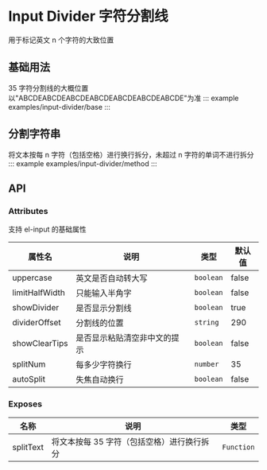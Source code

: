 <!--
 * @Description: 字符分割线使用文档
 * @Date: 2024-06-27 16:45:45
 * @LastEditTime: 2024-12-16 17:19:34
-->

# Input Divider 字符分割线

用于标记英文 n 个字符的大致位置

## 基础用法

<!-- 组件的路径docs\examples\input-divider\index.vue -->

35 字符分割线的大概位置以"ABCDEABCDEABCDEABCDEABCDEABCDEABCDE"为准
::: example
examples/input-divider/base
:::

## 分割字符串

将文本按每 n 字符（包括空格）进行换行拆分，未超过 n 字符的单词不进行拆分
::: example
examples/input-divider/method
:::

## API

### Attributes

支持 el-input 的基础属性

<div class="doc-table column4">

| 属性名         | 说明                     | 类型      | 默认值 |
| -------------- | ------------------------ | --------- | ------ |
| uppercase      | 英文是否自动转大写       | `boolean` | false  |
| limitHalfWidth | 只能输入半角字           | `boolean` | false  |
| showDivider    | 是否显示分割线           | `boolean` | true   |
| dividerOffset  | 分割线的位置             | `string`  | 290    |
| showClearTips  | 是否显示粘贴清空非中文的提示 | `boolean` | false  |
| splitNum       | 每多少字符换行           | `number`  | 35     |
| autoSplit      | 失焦自动换行             | `boolean` | false  |

</div>

### Exposes

<div class="doc-table column3">

| 名称      | 说明                                       | 类型       |
| --------- | ------------------------------------------ | ---------- |
| splitText | 将文本按每 35 字符（包括空格）进行换行拆分 | `Function` |

</div>
